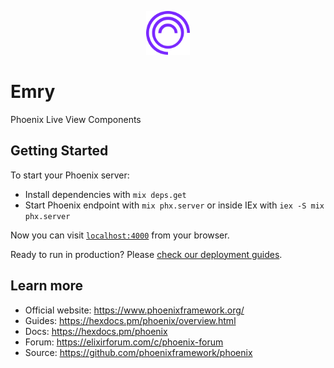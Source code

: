 <p align="center">
  <a href="https://emry.dev"><img src="assets/images/emry-icon.png?raw=true" width="70" /></a>
</p>

# Emry

Phoenix Live View Components

## Getting Started

To start your Phoenix server:

- Install dependencies with `mix deps.get`
- Start Phoenix endpoint with `mix phx.server` or inside IEx with `iex -S mix phx.server`

Now you can visit [`localhost:4000`](http://localhost:4000) from your browser.

Ready to run in production? Please [check our deployment guides](https://hexdocs.pm/phoenix/deployment.html).

## Learn more

- Official website: https://www.phoenixframework.org/
- Guides: https://hexdocs.pm/phoenix/overview.html
- Docs: https://hexdocs.pm/phoenix
- Forum: https://elixirforum.com/c/phoenix-forum
- Source: https://github.com/phoenixframework/phoenix
